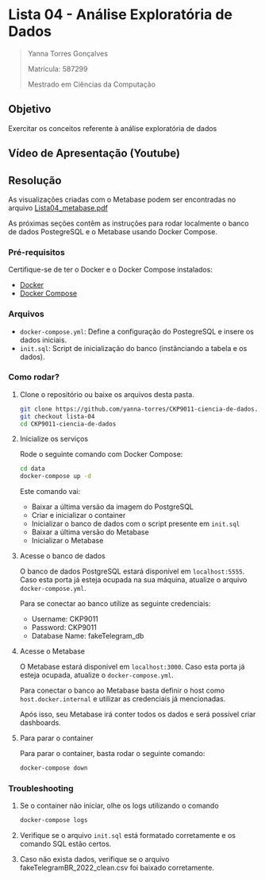 # Lista 04 - Análise Exploratória de Dados

>Yanna Torres Gonçalves
>
>Matrícula: 587299
>
>Mestrado em Ciências da Computação

## Objetivo
Exercitar os conceitos referente à análise exploratória de dados

## Vídeo de Apresentação (Youtube)


## Resolução

As visualizações criadas com o Metabase podem ser encontradas no arquivo [Lista04_metabase.pdf](Lista04_metabase.pdf)

As próximas seções contêm as instruções para rodar localmente o banco de dados PostegreSQL e o Metabase usando Docker Compose.

### Pré-requisitos

Certifique-se de ter o Docker e o Docker Compose instalados:

- [Docker](https://www.docker.com/get-started)
- [Docker Compose](https://docs.docker.com/compose/install/)

### Arquivos

- `docker-compose.yml`: Define a configuração do PostegreSQL e insere os dados iniciais.
- `init.sql`: Script de inicialização do banco (instânciando a tabela e os dados).

### Como rodar?

1. Clone o repositório ou baixe os arquivos desta pasta.

    ```bash
    git clone https://github.com/yanna-torres/CKP9011-ciencia-de-dados.git
    git checkout lista-04
    cd CKP9011-ciencia-de-dados
    ```

2. Inicialize os serviços

    Rode o seguinte comando com Docker Compose:

    ```bash
    cd data
    docker-compose up -d
    ```

    Este comando vai:
    - Baixar a última versão da imagem do PostgreSQL
    - Criar e inicializar o container
    - Inicializar o banco de dados com o script presente em `init.sql`
    - Baixar a última versão do Metabase
    - Inicializar o Metabase

3. Acesse o banco de dados

    O banco de dados PostgreSQL estará disponível em `localhost:5555`. Caso esta porta já esteja ocupada na sua máquina, atualize o arquivo `docker-compose.yml`.

    Para se conectar ao banco utilize as seguinte credenciais:
    - Username: CKP9011
    - Password: CKP9011
    - Database Name: fakeTelegram_db
  
4. Acesse o Metabase

    O Metabase estará disponível em `localhost:3000`. Caso esta porta já esteja ocupada, atualize o `docker-compose.yml`.

    Para conectar o banco ao Metabase basta definir o host como `host.docker.internal` e utilizar as credenciais já mencionadas.

    Após isso, seu Metabase irá conter todos os dados e será possível criar dashboards.

5. Para parar o container

    Para parar o container, basta rodar o seguinte comando:
    
    ```bash
    docker-compose down
    ```

### Troubleshooting

1. Se o container não iniciar, olhe os logs utilizando o comando

    ```bash
    docker-compose logs
    ```

2. Verifique se o arquivo `init.sql` está formatado corretamente e os comando SQL estão certos.

3. Caso não exista dados, verifique se o arquivo fakeTelegramBR_2022_clean.csv foi baixado corretamente.
